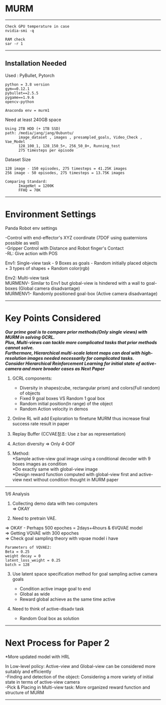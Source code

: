 # MURM

--------------------------

```
Check GPU temperature in case  
nvidia-smi -q 

RAM check  
sar -r 1
```
--------------------------

## Installation Needed

Used : PyBullet, Pytorch

```
python = 3.8 version
gym==0.12.1
pybullet==2.5.5
pygame==1.9.6
opencv-python

Anaconda env = murm1  
```

Need at least 240GB space

```
Using 2TB HDD (+ 1TB SSD)
path: /media/jang/jang/0ubuntu/ 
      image_dataset , images , presampled_goals, Video_Check , Vae_Model  
      128_100_1, 128_150_5+, 256_50_8+, Running_test  
      275 timesteps per episode 
```

Dataset Size
```
128 image - 150 episodes, 275 timesteps = 41.25K images  
256 image - 50 episodes, 275 timesteps = 13.75K images 

Comparing Standard:
      ImageNet = 1200K
      FFHQ = 70K
```

--------------------------
# Environment Settings

Panda Robot env settings  
  
-Control with end-effector's XYZ coordinate (7DOF using quaternions possible as well)   
-Gripper Control with Distance and Robot finger's Contact  
-RL: Give action with POS  

  
Env1: Single-view task 
      - 9 Boxes as goals 
      - Random initially placed objects + 3 types of shapes + Random color(rgb)  
    
Env2: Multi-view task  
      MURMENV- Similar to Env1 but global-view is hindered with a wall to goal-boxes (Global camera disadvantage)   
      MURMENV1- Randomly positioned goal-box (Active camera disadvantage)   

--------------------------
# Key Points Considered  

***Our prime goal is to compare prior methods(Only single views) with MURM in solving GCRL.***  
***Plus, Multi-views can tackle more complicated tasks that prior methods cannot solve.***  
***Furthermore, Hierarchical multi-scale latent maps can deal with high-resolution images needed necessarily for complicated tasks.***  
***Consider Hierarchical Reinforcement Learning for initial state of active-camera and more broader cases as Next Paper***  

1. GCRL components:  
   * Diversity in shapes(cube, rectangular prism) and colors(Full random) of objects  
   * Fixed 9 goal boxes VS Random 1 goal box   
   * Random initial position(In range) of the object
   * Random Action velocity in demos

2. Online RL will add Exploration to finetune MURM thus increase final success rate result in paper   
  
3. Replay Buffer (CCVAE참조: Use z bar as representation)  

4. Action diversity => Only 4-DOF 

5. Method:  
    *Sample active-view goal image using a conditional decoder with 9 boxes images as condition   
    *Do exactly same with global-view image  
    *Design reward function computed with global-view first and active-view next without condition thought in MURM paper  
      
      
-------------------------- 

1/6 Analysis  

1. Collecting demo data with two computers    
=> OKAY 

2. Need to pretrain VAE. 

=> OKAY - Perhaps 500 epoches = 2days+4hours & 6VQVAE model    
=> Getting VQVAE with 300 epoches  
=> Check goal sampling theory with vqvae model i have  

    Parameters of VQVAE2:   
    Beta = 0.25  
    weight decay = 0  
    latent_loss_weight = 0.25  
    batch = 128  

3. Use latent space specification method for goal sampling active camera goals  
      - Condition active image goal to end  
      - Global as wide  
      - Reward global achieve as the same time active 
      
4. Need to think of active-disadv task 
    - Random Goal box as solution
--------------------------

# Next Process for Paper 2  

*More updated model with HRL  

In Low-level policy: Active-view and Global-view can be considered more suitably and efficiently      
-Finding and detection of the object: Considering a more variety of initial state in terms of active-view camera    
-Pick & Placing in Multi-view task: More organized reward function and structure of MURM  


--------------------------

